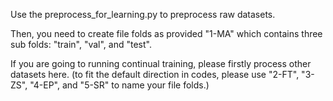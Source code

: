 Use the preprocess_for_learning.py to preprocess raw datasets.

Then, you need to create file folds as provided "1-MA" which contains three sub folds: "train", "val", and "test".

If you are going to running continual training, please firstly process other datasets here. (to fit the default direction in codes, please use "2-FT", "3-ZS", "4-EP", and "5-SR" to name your file folds.)

